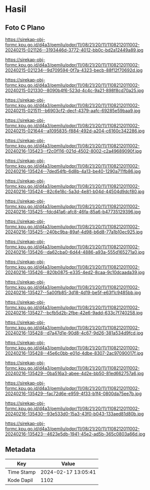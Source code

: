 # Hasil

## Foto C Plano

https://sirekap-obj-formc.kpu.go.id/d4a3/pemilu/pdpr/11/08/21/20/11/1108212011002-20240215-021126--3193446d-3772-4012-bb0c-bd2a12449a89.jpg

https://sirekap-obj-formc.kpu.go.id/d4a3/pemilu/pdpr/11/08/21/20/11/1108212011002-20240215-021234--9d709594-0f7a-4323-becb-88f12f70692d.jpg

https://sirekap-obj-formc.kpu.go.id/d4a3/pemilu/pdpr/11/08/21/20/11/1108212011002-20240215-021330--8090b4f6-523d-4c4c-9a21-898f8cd70a25.jpg

https://sirekap-obj-formc.kpu.go.id/d4a3/pemilu/pdpr/11/08/21/20/11/1108212011002-20240215-021511--b6903cf2-decf-4379-aafc-69285e59baa9.jpg

https://sirekap-obj-formc.kpu.go.id/d4a3/pemilu/pdpr/11/08/21/20/11/1108212011002-20240215-021644--a1095835-f884-492d-a204-c6160c342286.jpg

https://sirekap-obj-formc.kpu.go.id/d4a3/pemilu/pdpr/11/08/21/20/11/1108212011002-20240216-135423--f2c0f116-021d-4502-8002-c2a49689090f.jpg

https://sirekap-obj-formc.kpu.go.id/d4a3/pemilu/pdpr/11/08/21/20/11/1108212011002-20240216-135424--7ded54fb-6d8b-4a13-be40-1290a711fb86.jpg

https://sirekap-obj-formc.kpu.go.id/d4a3/pemilu/pdpr/11/08/21/20/11/1108212011002-20240216-135424--82c6e18c-5a3d-4e81-b04d-44504d9dcf80.jpg

https://sirekap-obj-formc.kpu.go.id/d4a3/pemilu/pdpr/11/08/21/20/11/1108212011002-20240216-135425--fdcd41a6-afc8-46fa-85a6-b47735129396.jpg

https://sirekap-obj-formc.kpu.go.id/d4a3/pemilu/pdpr/11/08/21/20/11/1108212011002-20240216-135425--240bc9ba-89af-4d98-b6d8-77a1b10ec925.jpg

https://sirekap-obj-formc.kpu.go.id/d4a3/pemilu/pdpr/11/08/21/20/11/1108212011002-20240216-135426--da62cba0-6d44-4886-a93a-555d165271a0.jpg

https://sirekap-obj-formc.kpu.go.id/d4a3/pemilu/pdpr/11/08/21/20/11/1108212011002-20240216-135426--820b0875-e335-4ed2-8caa-9c10dcaada39.jpg

https://sirekap-obj-formc.kpu.go.id/d4a3/pemilu/pdpr/11/08/21/20/11/1108212011002-20240216-135427--5a00fb85-3d18-4d19-be5f-e63f1c9485bb.jpg

https://sirekap-obj-formc.kpu.go.id/d4a3/pemilu/pdpr/11/08/21/20/11/1108212011002-20240216-135427--bcfb5d2b-2fbe-42e6-9add-633c7f740258.jpg

https://sirekap-obj-formc.kpu.go.id/d4a3/pemilu/pdpr/11/08/21/20/11/1108212011002-20240216-135428--d7a47d1e-90d8-4c67-9d26-381a534d9fcd.jpg

https://sirekap-obj-formc.kpu.go.id/d4a3/pemilu/pdpr/11/08/21/20/11/1108212011002-20240216-135428--45e6c0bb-e01d-4dbe-8307-2ac97090017f.jpg

https://sirekap-obj-formc.kpu.go.id/d4a3/pemilu/pdpr/11/08/21/20/11/1108212011002-20240216-135429--0ba516a3-abee-4d2e-bb50-81ed662757a6.jpg

https://sirekap-obj-formc.kpu.go.id/d4a3/pemilu/pdpr/11/08/21/20/11/1108212011002-20240216-135429--fac72d6e-e959-4f33-b1f4-0800da75ee7b.jpg

https://sirekap-obj-formc.kpu.go.id/d4a3/pemilu/pdpr/11/08/21/20/11/1108212011002-20240216-135430--93e533d0-15a3-43f0-b043-133aed81d80b.jpg

https://sirekap-obj-formc.kpu.go.id/d4a3/pemilu/pdpr/11/08/21/20/11/1108212011002-20240216-135423--4623e5db-1941-45e2-ad5b-365c0803a66d.jpg


## Metadata

| Key        | Value               |
| ---------- | ------------------- |
| Time Stamp | 2024-02-17 13:05:41 |
| Kode Dapil | 1102                |



